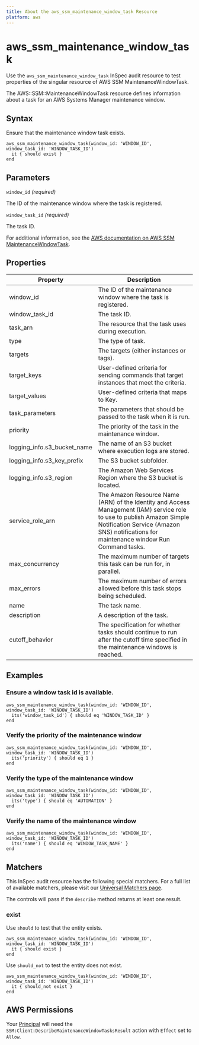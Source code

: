 ```yaml
---
title: About the aws_ssm_maintenance_window_task Resource
platform: aws
---
```


# aws_ssm_maintenance_window_task

Use the `aws_ssm_maintenance_window_task` InSpec audit resource to test properties of the singular resource of AWS SSM MaintenanceWindowTask.

The AWS::SSM::MaintenanceWindowTask resource defines information about a task for an AWS Systems Manager maintenance window.

## Syntax

Ensure that the maintenance window task exists.

    aws_ssm_maintenance_window_task(window_id: 'WINDOW_ID', window_task_id: 'WINDOW_TASK_ID')
      it { should exist }
    end

## Parameters

`window_id` _(required)_

The ID of the maintenance window where the task is registered.

`window_task_id` _(required)_

The task ID.

For additional information, see the [AWS documentation on AWS SSM MaintenanceWindowTask](https://docs.aws.amazon.com/AWSCloudFormation/latest/UserGuide/aws-resource-ssm-maintenancewindowtask.html).

## Properties

| Property | Description | 
| --- | --- |
| window_id | The ID of the maintenance window where the task is registered. |
| window_task_id | The task ID. |
| task_arn | The resource that the task uses during execution. |
| type | The type of task. |
| targets | The targets (either instances or tags). |
| target_keys | User-defined criteria for sending commands that target instances that meet the criteria. |
| target_values | User-defined criteria that maps to Key. |
| task_parameters | The parameters that should be passed to the task when it is run. |
| priority | The priority of the task in the maintenance window. |
| logging_info.s3_bucket_name | The name of an S3 bucket where execution logs are stored. |
| logging_info.s3_key_prefix | The S3 bucket subfolder. |
| logging_info.s3_region | The Amazon Web Services Region where the S3 bucket is located. |
| service_role_arn | The Amazon Resource Name (ARN) of the Identity and Access Management (IAM) service role to use to publish Amazon Simple Notification Service (Amazon SNS) notifications for maintenance window Run Command tasks. |
| max_concurrency | The maximum number of targets this task can be run for, in parallel. |
| max_errors | The maximum number of errors allowed before this task stops being scheduled. |
| name | The task name. |
| description | A description of the task. |
| cutoff_behavior | The specification for whether tasks should continue to run after the cutoff time specified in the maintenance windows is reached. |

## Examples

### Ensure a window task id is available.
    aws_ssm_maintenance_window_task(window_id: 'WINDOW_ID', window_task_id: 'WINDOW_TASK_ID')
      its('window_task_id') { should eq 'WINDOW_TASK_ID' }
    end

### Verify the priority of the maintenance window
    aws_ssm_maintenance_window_task(window_id: 'WINDOW_ID', window_task_id: 'WINDOW_TASK_ID')
      its('priority') { should eq 1 }
    end

### Verify the type of the maintenance window
    aws_ssm_maintenance_window_task(window_id: 'WINDOW_ID', window_task_id: 'WINDOW_TASK_ID')
      its('type') { should eq 'AUTOMATION' }
    end

### Verify the name of the maintenance window
    aws_ssm_maintenance_window_task(window_id: 'WINDOW_ID', window_task_id: 'WINDOW_TASK_ID')
      its('name') { should eq 'WINDOW_TASK_NAME' }
    end

## Matchers

This InSpec audit resource has the following special matchers. For a full list of available matchers, please visit our [Universal Matchers page](https://www.inspec.io/docs/reference/matchers/).

The controls will pass if the `describe` method returns at least one result.

### exist

Use `should` to test that the entity exists.

    aws_ssm_maintenance_window_task(window_id: 'WINDOW_ID', window_task_id: 'WINDOW_TASK_ID')
      it { should exist }
    end

Use `should_not` to test the entity does not exist.

    aws_ssm_maintenance_window_task(window_id: 'WINDOW_ID', window_task_id: 'WINDOW_TASK_ID')
      it { should_not exist }
    end

## AWS Permissions

Your [Principal](https://docs.aws.amazon.com/IAM/latest/UserGuide/intro-structure.html#intro-structure-principal) will need the `SSM:Client:DescribeMaintenanceWindowTasksResult` action with `Effect` set to `Allow`.